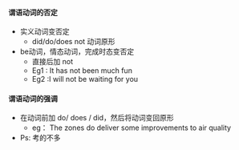 #### 谓语动词的否定

- 实义动词变否定
  - did/do/does not 动词原形
- be动词，情态动词，完成时态变否定
  - 直接后加 not
  - Eg1 : It has not been much fun
  - Eg2 :I will not be waiting for you 

#### 谓语动词的强调

- 在动词前加 do/ does / did，然后将动词变回原形
  - eg： The zones do deliver some improvements to air quality
- Ps: 考的不多